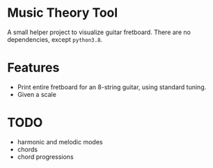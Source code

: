 # Music Theory Tool

A small helper project to visualize guitar fretboard.
There are no dependencies, except `python3.8`.

# Features

- Print entire fretboard for an 8-string guitar, using standard tuning.
- Given a scale

# TODO

- harmonic and melodic modes
- chords
- chord progressions
